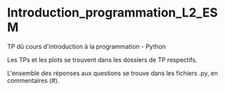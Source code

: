 # Introduction_programmation_L2_ESM
TP dû cours d'introduction à la programmation - Python

Les TPs et les plots se trouvent dans les dossiers de TP respectifs.

L'ensemble des réponses aux questions se trouve dans les fichiers .py, en commentaires (#).

